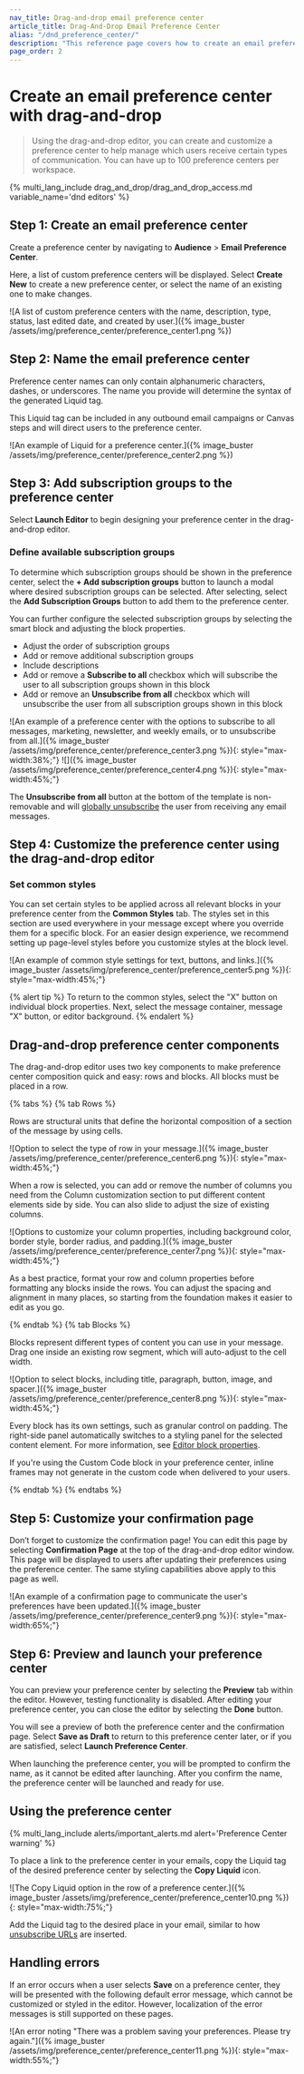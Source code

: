 ```yaml
---
nav_title: Drag-and-drop email preference center
article_title: Drag-And-Drop Email Preference Center
alias: "/dnd_preference_center/"
description: "This reference page covers how to create an email preference center with the drag-and-drop editor."
page_order: 2
---
```


# Create an email preference center with drag-and-drop

> Using the drag-and-drop editor, you can create and customize a preference center to help manage which users receive certain types of communication. You can have up to 100 preference centers per workspace.

{% multi_lang_include drag_and_drop/drag_and_drop_access.md variable_name='dnd editors' %}

## Step 1: Create an email preference center

Create a preference center by navigating to **Audience** > **Email Preference Center**.

Here, a list of custom preference centers will be displayed. Select **Create New** to create a new preference center, or select the name of an existing one to make changes.

![A list of custom preference centers with the name, description, type, status, last edited date, and created by user.]({% image_buster /assets/img/preference_center/preference_center1.png %})

## Step 2: Name the email preference center

Preference center names can only contain alphanumeric characters, dashes, or underscores. The name you provide will determine the syntax of the generated Liquid tag. 

This Liquid tag can be included in any outbound email campaigns or Canvas steps and will direct users to the preference center.

![An example of Liquid for a preference center.]({% image_buster /assets/img/preference_center/preference_center2.png %})

## Step 3: Add subscription groups to the preference center

Select **Launch Editor** to begin designing your preference center in the drag-and-drop editor.

### Define available subscription groups

To determine which subscription groups should be shown in the preference center, select the **+ Add subscription groups** button to launch a modal where desired subscription groups can be selected. After selecting, select the **Add Subscription Groups** button to add them to the preference center.

You can further configure the selected subscription groups by selecting the smart block and adjusting the block properties.
- Adjust the order of subscription groups
- Add or remove additional subscription groups
- Include descriptions
- Add or remove a **Subscribe to all** checkbox which will subscribe the user to all subscription groups shown in this block
- Add or remove an **Unsubscribe from all** checkbox which will unsubscribe the user from all subscription groups shown in this block

![An example of a preference center with the options to subscribe to all messages, marketing, newsletter, and weekly emails, or to unsubscribe from all.]({% image_buster /assets/img/preference_center/preference_center3.png %}){: style="max-width:38%;"} ![]({% image_buster /assets/img/preference_center/preference_center4.png %}){: style="max-width:45%;"}

The **Unsubscribe from all** button at the bottom of the template is non-removable and will [globally unsubscribe]({{site.baseurl}}/user_guide/message_building_by_channel/email/managing_user_subscriptions/#subscription-states) the user from receiving any email messages.

## Step 4: Customize the preference center using the drag-and-drop editor

### Set common styles

You can set certain styles to be applied across all relevant blocks in your preference center from the **Common Styles** tab. The styles set in this section are used everywhere in your message except where you override them for a specific block. For an easier design experience, we recommend setting up page-level styles before you customize styles at the block level.

![An example of common style settings for text, buttons, and links.]({% image_buster /assets/img/preference_center/preference_center5.png %}){: style="max-width:45%;"}

{% alert tip %}
To return to the common styles, select the "X" button on individual block properties. Next, select the message container, message "X" button, or editor background.
{% endalert %}

## Drag-and-drop preference center components

The drag-and-drop editor uses two key components to make preference center composition quick and easy: rows and blocks. All blocks must be placed in a row.

{% tabs %}
{% tab Rows %}

Rows are structural units that define the horizontal composition of a section of the message by using cells.

![Option to select the type of row in your message.]({% image_buster /assets/img/preference_center/preference_center6.png %}){: style="max-width:45%;"}

When a row is selected, you can add or remove the number of columns you need from the Column customization section to put different content elements side by side. You can also slide to adjust the size of existing columns.

![Options to customize your column properties, including background color, border style, border radius, and padding.]({% image_buster /assets/img/preference_center/preference_center7.png %}){: style="max-width:45%;"}

As a best practice, format your row and column properties before formatting any blocks inside the rows. You can adjust the spacing and alignment in many places, so starting from the foundation makes it easier to edit as you go.

{% endtab %}
{% tab Blocks %}

Blocks represent different types of content you can use in your message. Drag one inside an existing row segment, which will auto-adjust to the cell width.

![Option to select blocks, including title, paragraph, button, image, and spacer.]({% image_buster /assets/img/preference_center/preference_center8.png %}){: style="max-width:45%;"}

Every block has its own settings, such as granular control on padding. The right-side panel automatically switches to a styling panel for the selected content element. For more information, see [Editor block properties]({{site.baseurl}}/user_guide/message_building_by_channel/in-app_messages/drag_and_drop/editor_blocks/).

If you're using the Custom Code block in your preference center, inline frames may not generate in the custom code when delivered to your users.

{% endtab %}
{% endtabs %}

## Step 5: Customize your confirmation page

Don’t forget to customize the confirmation page! You can edit this page by selecting **Confirmation Page** at the top of the drag-and-drop editor window. This page will be displayed to users after updating their preferences using the preference center. The same styling capabilities above apply to this page as well.

![An example of a confirmation page to communicate the user's preferences have been updated.]({% image_buster /assets/img/preference_center/preference_center9.png %}){: style="max-width:65%;"}

## Step 6: Preview and launch your preference center

You can preview your preference center by selecting the **Preview** tab within the editor. However, testing functionality is disabled. After editing your preference center, you can close the editor by selecting the **Done** button.

You will see a preview of both the preference center and the confirmation page. Select **Save as Draft** to return to this preference center later, or if you are satisfied, select **Launch Preference Center**.

When launching the preference center, you will be prompted to confirm the name, as it cannot be edited after launching. After you confirm the name, the preference center will be launched and ready for use.

## Using the preference center

{% multi_lang_include alerts/important_alerts.md alert='Preference Center warning' %}

To place a link to the preference center in your emails, copy the Liquid tag of the desired preference center by selecting the **Copy Liquid** icon.

![The Copy Liquid option in the row of a preference center.]({% image_buster /assets/img/preference_center/preference_center10.png %}){: style="max-width:75%;"}

Add the Liquid tag to the desired place in your email, similar to how [unsubscribe URLs]({{site.baseurl}}/user_guide/message_building_by_channel/email/custom_email_footer/#adding-a-custom-unsubscribe-link) are inserted.

## Handling errors

If an error occurs when a user selects **Save** on a preference center, they will be presented with the following default error message, which cannot be customized or styled in the editor. However, localization of the error messages is still supported on these pages. 

![An error noting "There was a problem saving your preferences. Please try again."]({% image_buster /assets/img/preference_center/preference_center11.png %}){: style="max-width:55%;"}

